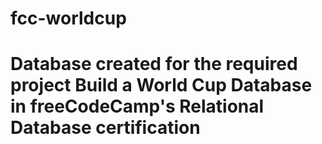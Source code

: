# fcc-worldcup
#  Database created for the required project Build a World Cup Database in freeCodeCamp's Relational Database certification
